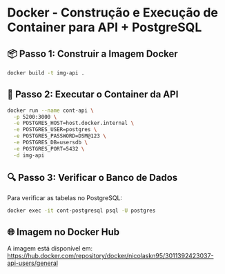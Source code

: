 # Docker - Construção e Execução de Container para API + PostgreSQL

## 📦 Passo 1: Construir a Imagem Docker

```bash
docker build -t img-api .
```

## 🚀 Passo 2: Executar o Container da API

```bash
docker run --name cont-api \
  -p 5200:3000 \
  -e POSTGRES_HOST=host.docker.internal \
  -e POSTGRES_USER=postgres \
  -e POSTGRES_PASSWORD=DSM@123 \
  -e POSTGRES_DB=usersdb \
  -e POSTGRES_PORT=5432 \
  -d img-api
```

## 🔍 Passo 3: Verificar o Banco de Dados
Para verificar as tabelas no PostgreSQL:

```bash
docker exec -it cont-postgresql psql -U postgres
```

## 🌐 Imagem no Docker Hub
A imagem está disponível em:
https://hub.docker.com/repository/docker/nicolaskn95/3011392423037-api-users/general
